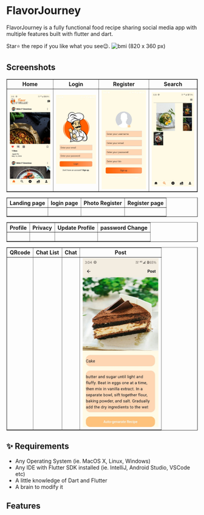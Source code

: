 # FlavorJourney
 
 
FlavorJourney is a fully functional food recipe sharing social media app with multiple features built with flutter and dart.

Star⭐ the repo if you like what you see😉.
![bmi (820 x 360 px)]([https://raw.githubusercontent.com/nibinpsreenivas/FlavorJourney/main/pages/Add%20a%20subheading%20(1).gif)
## Screenshots

<table border>
    <tr>
        <th style="text-align:center">Home</th>
      <th style="text-align:center">Login</th>
        <th style="text-align:center">Register</th>
        <th style="text-align:center">Search</th>
    </tr>
    <tr>
        <td><img src="./pages/home.jpg" alt="" width="220"></td>
        <td><img src="./pages/login.jpg" alt="" width="220"></td>
          <td><img src="./pages/register.jpg" alt="" width="220"></td>
         <td><img src="./pages/search.jpg" alt="" width="220"></td>
    <tr>
</table>

<table border>
    <tr>
        <th style="text-align:center">Landing page</th>
      <th style="text-align:center">login page</th>
        <th style="text-align:center">Photo Register</th>
        <th style="text-align:center">Register page</th>
    </tr>
    <tr>
        <td><img src="./pages/Loginblack.jpg" alt="" width="200"></td>
        <td><img src="./pages/Login2black.jpg" alt="" width="200"></td>
          <td><img src="./pages/Registerblack.jpg" alt="" width="200"></td>
         <td><img src="./pages/Registerrr.jpg" alt="" width="200"></td>
    <tr>
</table>

<table border>
    <tr>
        <th style="text-align:center">Profile</th>
      <th style="text-align:center">Privacy</th>
        <th style="text-align:center">Update Profile</th>
        <th style="text-align:center">password Change</th>
    </tr>
    <tr>
        <td><img src="./pages/profile2.jpg" alt="" width="200"></td>
        <td><img src="./pages/privacy.jpg" alt="" width="200"></td>
          <td><img src="./pages/update1.jpg" alt="" width="200"></td>
         <td><img src="./pages/password1.jpg" alt="" width="200"></td>
    <tr>
</table>

<table border>
    <tr>
        <th style="text-align:center">QRcode</th>
      <th style="text-align:center">Chat List</th>
        <th style="text-align:center">Chat</th>
        <th style="text-align:center">Post</th>
    </tr>
    <tr>
        <td><img src="./pages/QRcode.jpg" alt="" width="200"></td>
        <td><img src="./pages/Messages1.jpg" alt="" width="200"></td>
          <td><img src="./pages/Message2.jpg" alt="" width="200"></td>
         <td><img src="./pages/Post.jpg" alt="" width="200"></td>
    <tr>
</table>



 
## ✨ Requirements

* Any Operating System (ie. MacOS X, Linux, Windows)
* Any IDE with Flutter SDK installed (ie. IntelliJ, Android Studio, VSCode etc)
* A little knowledge of Dart and Flutter
* A brain to modify it
 
## Features
